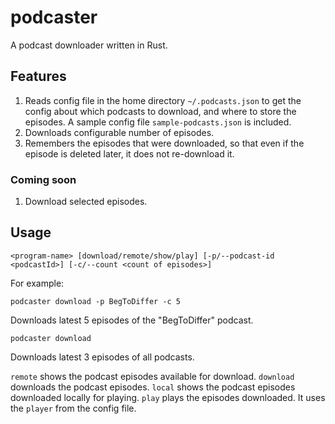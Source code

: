 # podcaster
A podcast downloader written in Rust.

## Features
1. Reads config file in the home directory `~/.podcasts.json`  to get the config about which podcasts to download, and where to store the episodes. A sample config file `sample-podcasts.json` is included.
2. Downloads configurable number of episodes.
3. Remembers the episodes that were downloaded, so that even if the episode is deleted later, it does not re-download it.

### Coming soon

1. Download selected episodes.

## Usage
```
<program-name> [download/remote/show/play] [-p/--podcast-id <podcastId>] [-c/--count <count of episodes>]
```
For example:
```
podcaster download -p BegToDiffer -c 5
```

Downloads latest 5 episodes of the "BegToDiffer" podcast.

```
podcaster download
```
Downloads latest 3 episodes of all podcasts.

`remote` shows the podcast episodes available for download.
`download` downloads the podcast episodes.
`local` shows the podcast episodes downloaded locally for playing.
`play` plays the episodes downloaded. It uses the `player` from the config file.

